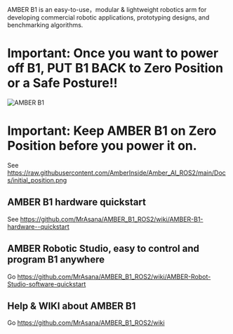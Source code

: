 AMBER B1 is an easy-to-use，modular & lightweight robotics arm for developing commercial robotic applications, prototyping designs, and benchmarking algorithms.

# Important: Once you want to power off B1, PUT B1 BACK to Zero Position or a Safe Posture!!

![AMBER B1](https://github.com/MrAsana/AMBER_B1_ROS2/blob/main/docs/imgs/AMBER-LOGO.jpg)

# Important: Keep AMBER B1 on Zero Position before you power it on.

See https://raw.githubusercontent.com/AmberInside/Amber_AI_ROS2/main/Docs/initial_position.png

## AMBER B1 hardware quickstart

See https://github.com/MrAsana/AMBER_B1_ROS2/wiki/AMBER-B1-hardware--quickstart

## AMBER Robotic Studio, easy to control and program B1 anywhere

Go https://github.com/MrAsana/AMBER_B1_ROS2/wiki/AMBER-Robot-Studio-software-quickstart

## Help & WIKI about AMBER B1
Go https://github.com/MrAsana/AMBER_B1_ROS2/wiki

